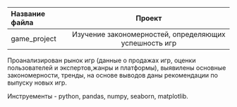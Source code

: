 | Название файла  | Проект  | 
| :------------ |:---------------:| 
| game_project   | Изучение закономерностей, определяющих успешность игр        |


Проанализирован рынок игр (данные о продажах игр, оценки пользователей и экспертов,жанры и платформы), выявилены основные закономерности, тренды, на основе выводов даны
рекомендации по выпуску новых игр.

Инструементы - python, pandas, numpy, seaborn, matplotlib.
